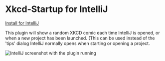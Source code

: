Xkcd-Startup for IntelliJ
===


[Install for IntelliJ](https://plugins.jetbrains.com/plugin/10699-xkcdotd)

This plugin will show a random XKCD comic each time IntelliJ is opened, or when a new project has
been launched. (This can be used instead of the 'tips' dialog IntelliJ normally opens when starting
or opening a project.

![IntelliJ screenshot with the plugin running](http://it-ca.net/Insanity/xkcdStartup.png)

